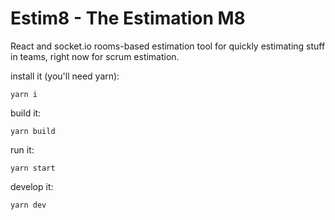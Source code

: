 # Estim8 - The Estimation M8

React and socket.io rooms-based estimation tool for quickly estimating stuff in teams, right now for scrum estimation.

install it (you'll need yarn):

`yarn i`

build it:

`yarn build`

run it:

`yarn start`

develop it:

`yarn dev`